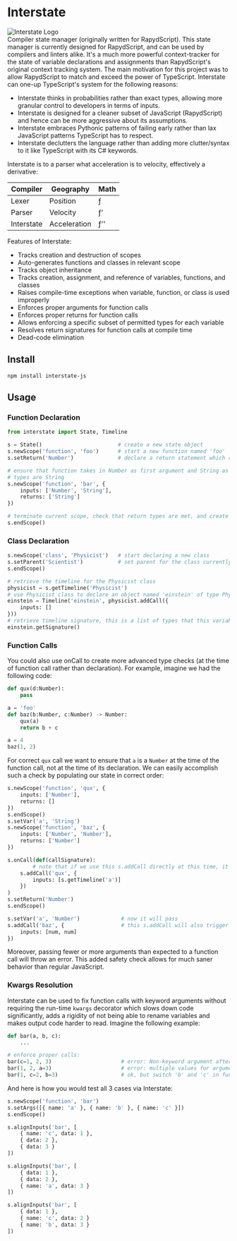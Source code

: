 # Interstate
![Interstate Logo](http://res.cloudinary.com/atsepkov/raw/upload/v1478544146/interstate_logo.png)  
Compiler state manager (originally written for RapydScript). This state manager is currently designed for RapydScript, and can be used by compilers and linters alike. It's a much more powerful context-tracker for the state of variable declarations and assignments than RapydScript's original context tracking system. The main motivation for this project was to allow RapydScript to match and exceed the power of TypeScript. Interstate can one-up TypeScript's system for the following reasons:

- Interstate thinks in probabilities rather than exact types, allowing more granular control to developers in terms of inputs.
- Interstate is designed for a cleaner subset of JavaScript (RapydScript) and hence can be more aggressive about its assumptions.
- Interstate embraces Pythonic patterns of failing early rather than lax JavaScript patterns TypeScript has to respect.
- Interstate declutters the language rather than adding more clutter/syntax to it like TypeScript with its C# keywords.

Interstate is to a parser what acceleration is to velocity, effectively a derivative:

| Compiler | Geography | Math |
|----------|-----------|------|
| Lexer    | Position  | ƒ    |
| Parser   | Velocity  | ƒ'   |
| Interstate | Acceleration | ƒ'' |

Features of Interstate:

- Tracks creation and destruction of scopes
- Auto-generates functions and classes in relevant scope
- Tracks object inheritance
- Tracks creation, assignment, and reference of variables, functions, and classes
- Raises compile-time exceptions when variable, function, or class is used improperly
- Enforces proper arguments for function calls
- Enforces proper returns for function calls
- Allows enforcing a specific subset of permitted types for each variable
- Resolves return signatures for function calls at compile time
- Dead-code elimination

## Install

	npm install interstate-js

## Usage

### Function Declaration
```python
from interstate import State, Timeline

s = State()                        # create a new state object
s.newScope('function', 'foo')      # start a new function named 'foo'
s.setReturn('Number')              # declare a return statement which returns an object of type Number

# ensure that function takes in Number as first argument and String as second and that all return
# types are String
s.newScope('function', 'bar', {
    inputs: ['Number', 'String'],
    returns: ['String']
})

# terminate current scope, check that return types are met, and create relevant variables
s.endScope()
```

### Class Declaration
```python
s.newScope('class', 'Physicist')   # start declaring a new class
s.setParent('Scientist')           # set parent for the class currently being declared
s.endScope()

# retrieve the timeline for the Physicist class
physicist = s.getTimeline('Physicist')
# use Physicist class to declare an object named 'einstein' of type Physicist
einstein = Timeline('einstein', physicist.addCall({
    inputs: []
}))
# retrieve timeline signature, this is a list of types that this variable has stored
einstein.getSignature()
```

### Function Calls
You could also use onCall to create more advanced type checks (at the time of function call rather than declaration).
For example, imagine we had the following code:

```python
def qux(d:Number):
    pass

a = 'foo'
def baz(b:Number, c:Number) -> Number:
    qux(a)
    return b + c

a = 4
baz(1, 2)
```

For correct `qux` call we want to ensure that `a` is a `Number` at the time of the function call, not at the time of its declaration. We
can easily accomplish such a check by populating our state in correct order:

```python
s.newScope('function', 'qux', {
    inputs: ['Number'],
    returns: []
})
s.endScope()
s.setVar('a', 'String')
s.newScope('function', 'baz', {
    inputs: ['Number', 'Number'],
    returns: ['Number']
})

s.onCall(def(callSignature):
		# note that if we use this s.addCall directly at this time, it will fail because 'a' holds a String
    s.addCall('qux', {
        inputs: [s.getTimeline('a')]
    })
)
s.setReturn('Number')
s.endScope()

s.setVar('a', 'Number')             # now it will pass
s.addCall('baz', {                  # this s.addCall will also trigger s.addCall to 'qux'
    inputs: [num, num]
})
```

Moreover, passing fewer or more arguments than expected to a function call will throw an error. This added safety check allows for much saner
behavior than regular JavaScript.

### Kwargs Resolution
Interstate can be used to fix function calls with keyword arguments without requiring the run-time `kwargs` decorator which slows down code
significantly, adds a rigidity of not being able to rename variables and makes output code harder to read. Imagine the following example:

```python
def bar(a, b, c):
	...

# enforce proper calls:
bar(c=1, 2, 3)                      # error: Non-keyword argument after keyword argument
bar(1, 2, a=3)                      # error: multiple values for argument 'a'
bar(1, c=2, b=3)                    # ok, but switch 'b' and 'c' in function call
```

And here is how you would test all 3 cases via Interstate:

```python
s.newScope('function', 'bar')
s.setArgs([{ name: 'a' }, { name: 'b' }, { name: 'c' }])
s.endScope()

s.alignInputs('bar', [
	{ name: 'c', data: 1 },
	{ data: 2 },
	{ data: 3 }
])

s.alignInputs('bar', [
	{ data: 1 },
	{ data: 2 },
	{ name: 'a', data: 3 }
])

s.alignInputs('bar', [
	{ data: 1 },
	{ name: 'c', data: 2 }
	{ name: 'b', data: 3 }
])
```
